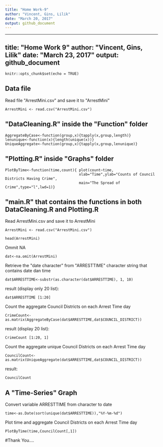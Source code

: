 ```yaml
---
title: "Home Work-9"
author: "Vincent, Gins, Lilik"
date: "March 20, 2017"
output: github_document
---
```


---
title: "Home Work 9"
author: "Vincent, Gins, Lilik"
date: "March 23, 2017"
output: github_document
---

```{r setup, include=FALSE}
knitr::opts_chunk$set(echo = TRUE)
```

## Data file 
Read file "ArrestMini.csv" and save it to "ArrestMini"

```{r}
ArrestMini <- read.csv("ArrestMini.csv")
```

## "DataCleaning.R" inside the "Function" folder 
```{r}
AggregateByCase<-function(group,x){tapply(x,group,length)}
lenunique<-function(x){length(unique(x))}
UniqueAggregate<-function(group,x){tapply(x,group,lenunique)}
```

## "Plotting.R" inside "Graphs" folder
```{r}
PlotByTime<-function(time,count){ plot(count~time,
                                  xlab="Time",ylab="Counts of Council Districts Having Crime",
                                  main="The Spread of Crime",type="l",lwd=1)}
```

## "main.R" that contains the functions in both DataCleaning.R and Plotting.R
Read ArrestMini.csv and save it to ArrestMini  
```{r}
ArrestMini <- read.csv("ArrestMini.csv")
```

```{r echo=FALSE}
head(ArrestMini)
```

Ommit NA
```{r}
dat<-na.omit(ArrestMini)
```

Retrieve the "date character" from "ARRESTTIME" character string that contains date dan time
```{r}
dat$ARRESTTIME<-substr(as.character(dat$ARRESTTIME), 1, 10)
```
result (display only 20 list):
```{r echo=FALSE}
dat$ARRESTTIME [1:20]
```

Count the aggregate Council Districts on each Arrest Time day
```{r}
CrimeCount<-as.matrix(AggregateByCase(dat$ARRESTTIME,dat$COUNCIL_DISTRICT))
```
result (display 20 list):
```{r echo=FALSE}
CrimeCount [1:20, 1]
```

Count the aggregate unique Council Districts on each Arrest Time day
```{r}
CouncilCount<-as.matrix(UniqueAggregate(dat$ARRESTTIME,dat$COUNCIL_DISTRICT))
```
result:
```{r echo=FALSE}
CouncilCount
```

## A "Time-Series" Graph
Convert variable ARRESTTIME from character to date
```{r}
time<-as.Date(sort(unique(dat$ARRESTTIME)),"%Y-%m-%d")
```

Plot time and aggregate Council Districts on each Arrest Time day
```{r}
PlotByTime(time,CouncilCount[,1])
```

#Thank You....








